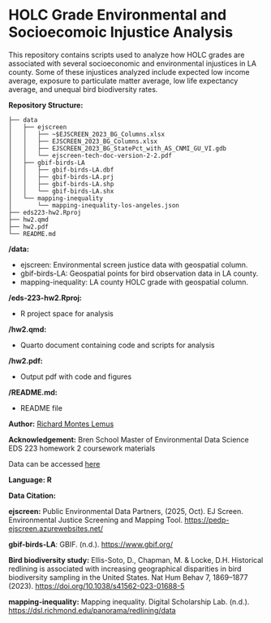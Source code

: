 # HOLC Grade Environmental and Socioecomoic Injustice Analysis

This repository contains scripts used to analyze how HOLC grades are associated with several socioeconomic and environmental injustices in LA county. Some of these injustices analyzed include expected low income average, exposure to particulate matter average, low life expectancy average, and unequal bird biodiversity rates. 

**Repository Structure:**
```
├── data
│   ├── ejscreen
│   │   ├── ~$EJSCREEN_2023_BG_Columns.xlsx
│   │   ├── EJSCREEN_2023_BG_Columns.xlsx
│   │   ├── EJSCREEN_2023_BG_StatePct_with_AS_CNMI_GU_VI.gdb
│   │   └── ejscreen-tech-doc-version-2-2.pdf
│   ├── gbif-birds-LA
│   │   ├── gbif-birds-LA.dbf
│   │   ├── gbif-birds-LA.prj
│   │   ├── gbif-birds-LA.shp
│   │   └── gbif-birds-LA.shx
│   └── mapping-inequality
│       └── mapping-inequality-los-angeles.json
├── eds223-hw2.Rproj
├── hw2.qmd
├── hw2.pdf
└── README.md
```
**/data:**
  - ejscreen: Environmental screen justice data with geospatial column.
  - gbif-birds-LA: Geospatial points for bird observation data in LA county. 
  - mapping-inequality: LA county HOLC grade with geospatial column.
    
**/eds-223-hw2.Rproj:**
  - R project space for analysis
    
**/hw2.qmd:**
  - Quarto document containing code and scripts for analysis
    
**/hw2.pdf:**
  - Output pdf with code and figures
    
**/README.md:**
  - README file

**Author:** [Richard Montes Lemus](https://richardmonteslemus.github.io/)

**Acknowledgement:** Bren School Master of Environmental Data Science EDS 223 homework 2 coursework materials 

Data can be accessed [here](https://drive.google.com/file/d/14CauXFZkVh_6z2Euq0m1Sq1kHQ31fiMk/view)

**Language: R**

**Data Citation:**

**ejscreen:**
Public Environmental Data Partners, (2025, Oct). EJ Screen. Environmental Justice Screening and Mapping Tool. https://pedp-ejscreen.azurewebsites.net/

**gbif-birds-LA**:
GBIF. (n.d.). https://www.gbif.org/

**Bird biodiversity study:**
Ellis-Soto, D., Chapman, M. & Locke, D.H. Historical redlining is associated with increasing geographical disparities in bird biodiversity sampling in the United States. Nat Hum Behav 7, 1869–1877 (2023). https://doi.org/10.1038/s41562-023-01688-5

**mapping-inequality:**
Mapping inequality. Digital Scholarship Lab. (n.d.). https://dsl.richmond.edu/panorama/redlining/data

